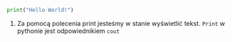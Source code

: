 ```py
print("Hello World!")
```

1. Za pomocą polecenia print jesteśmy w stanie wyświetlić tekst. `Print` w pythonie jest odpowiednikiem `cout`